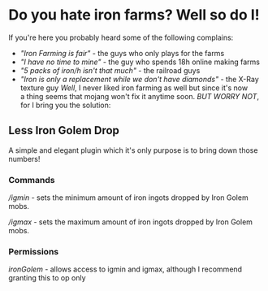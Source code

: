 # Do you hate iron farms? Well so do I!
If you're here you probably heard some of the following complains:

- _"Iron Farming is fair"_ - the guys who only plays for the farms
- _"I have no time to mine"_ - the guy who spends 18h online making farms
- _"5 packs of iron/h isn't that much"_ - the railroad guys
- _"Iron is only a replacement while we don't have diamonds"_ - the X-Ray texture guy
*Well*, I never liked iron farming as well but since it's now a thing seems that mojang won't fix it anytime soon. *BUT WORRY NOT*, for I bring you the solution:

## Less Iron Golem Drop
A simple and elegant plugin which it's only purpose is to bring down those numbers!

### Commands
_/igmin <value>_ - sets the minimum amount of iron ingots dropped by Iron Golem mobs.

_/igmax <value>_ - sets the maximum amount of iron ingots dropped by Iron Golem mobs.

### Permissions
_ironGolem_ - allows access to igmin and igmax, although I recommend granting this to op only
